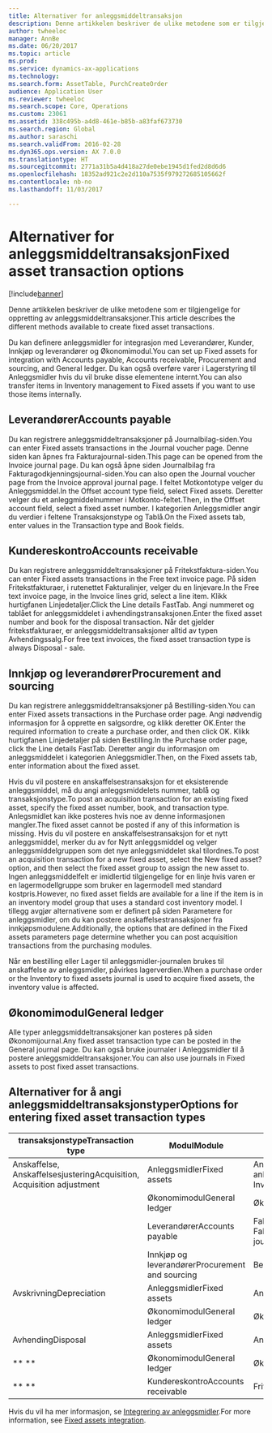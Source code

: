 ```yaml
---
title: Alternativer for anleggsmiddeltransaksjon
description: Denne artikkelen beskriver de ulike metodene som er tilgjengelige for oppretting av anleggsmiddeltransaksjoner.
author: twheeloc
manager: AnnBe
ms.date: 06/20/2017
ms.topic: article
ms.prod: 
ms.service: dynamics-ax-applications
ms.technology: 
ms.search.form: AssetTable, PurchCreateOrder
audience: Application User
ms.reviewer: twheeloc
ms.search.scope: Core, Operations
ms.custom: 23061
ms.assetid: 338c495b-a4d8-461e-b85b-a83faf673730
ms.search.region: Global
ms.author: saraschi
ms.search.validFrom: 2016-02-28
ms.dyn365.ops.version: AX 7.0.0
ms.translationtype: HT
ms.sourcegitcommit: 2771a31b5a4d418a27de0ebe1945d1fed2d8d6d6
ms.openlocfilehash: 18352ad921c2e2d110a7535f979272685105662f
ms.contentlocale: nb-no
ms.lasthandoff: 11/03/2017

---
```


# <a name="fixed-asset-transaction-options"></a><span data-ttu-id="5882f-103">Alternativer for anleggsmiddeltransaksjon</span><span class="sxs-lookup"><span data-stu-id="5882f-103">Fixed asset transaction options</span></span>

[!include[banner](../includes/banner.md)]


<span data-ttu-id="5882f-104">Denne artikkelen beskriver de ulike metodene som er tilgjengelige for oppretting av anleggsmiddeltransaksjoner.</span><span class="sxs-lookup"><span data-stu-id="5882f-104">This article describes the different methods available to create fixed asset transactions.</span></span>

<span data-ttu-id="5882f-105">Du kan definere anleggsmidler for integrasjon med Leverandører, Kunder, Innkjøp og leverandører og Økonomimodul.</span><span class="sxs-lookup"><span data-stu-id="5882f-105">You can set up Fixed assets for integration with Accounts payable, Accounts receivable, Procurement and sourcing, and General ledger.</span></span> <span data-ttu-id="5882f-106">Du kan også overføre varer i Lagerstyring til Anleggsmidler hvis du vil bruke disse elementene internt.</span><span class="sxs-lookup"><span data-stu-id="5882f-106">You can also transfer items in Inventory management to Fixed assets if you want to use those items internally.</span></span>

## <a name="accounts-payable"></a><span data-ttu-id="5882f-107">Leverandører</span><span class="sxs-lookup"><span data-stu-id="5882f-107">Accounts payable</span></span>
<span data-ttu-id="5882f-108">Du kan registrere anleggsmiddeltransaksjoner på Journalbilag-siden.</span><span class="sxs-lookup"><span data-stu-id="5882f-108">You can enter Fixed assets transactions in the Journal voucher page.</span></span> <span data-ttu-id="5882f-109">Denne siden kan åpnes fra Fakturajournal-siden.</span><span class="sxs-lookup"><span data-stu-id="5882f-109">This page can be opened from the Invoice journal page.</span></span> <span data-ttu-id="5882f-110">Du kan også åpne siden Journalbilag fra Fakturagodkjenningsjournal-siden.</span><span class="sxs-lookup"><span data-stu-id="5882f-110">You can also open the Journal voucher page from the Invoice approval journal page.</span></span> <span data-ttu-id="5882f-111">I feltet Motkontotype velger du Anleggsmiddel.</span><span class="sxs-lookup"><span data-stu-id="5882f-111">In the Offset account type field, select Fixed assets.</span></span> <span data-ttu-id="5882f-112">Deretter velger du et anleggmiddelnummer i Motkonto-feltet.</span><span class="sxs-lookup"><span data-stu-id="5882f-112">Then, in the Offset account field, select a fixed asset number.</span></span> <span data-ttu-id="5882f-113">I kategorien Anleggsmidler angir du verdier i feltene Transaksjonstype og Tablå.</span><span class="sxs-lookup"><span data-stu-id="5882f-113">On the Fixed assets tab, enter values in the Transaction type and Book fields.</span></span>

## <a name="accounts-receivable"></a><span data-ttu-id="5882f-114">Kundereskontro</span><span class="sxs-lookup"><span data-stu-id="5882f-114">Accounts receivable</span></span>
<span data-ttu-id="5882f-115">Du kan registrere anleggsmiddeltransaksjoner på Fritekstfaktura-siden.</span><span class="sxs-lookup"><span data-stu-id="5882f-115">You can enter Fixed assets transactions in the Free text invoice page.</span></span>  <span data-ttu-id="5882f-116">På siden Fritekstfakturaer, i rutenettet Fakturalinjer, velger du en linjevare.</span><span class="sxs-lookup"><span data-stu-id="5882f-116">In the Free text invoice page, in the Invoice lines grid, select a line item.</span></span> <span data-ttu-id="5882f-117">Klikk hurtigfanen Linjedetaljer.</span><span class="sxs-lookup"><span data-stu-id="5882f-117">Click the Line details FastTab.</span></span> <span data-ttu-id="5882f-118">Angi nummeret og tablået for anleggsmiddelet i avhendingstransaksjonen.</span><span class="sxs-lookup"><span data-stu-id="5882f-118">Enter the fixed asset number and book for the disposal transaction.</span></span> <span data-ttu-id="5882f-119">Når det gjelder fritekstfakturaer, er anleggsmiddeltransaksjoner alltid av typen Avhendingssalg.</span><span class="sxs-lookup"><span data-stu-id="5882f-119">For free text invoices, the fixed asset transaction type is always Disposal - sale.</span></span>

## <a name="procurement-and-sourcing"></a><span data-ttu-id="5882f-120">Innkjøp og leverandører</span><span class="sxs-lookup"><span data-stu-id="5882f-120">Procurement and sourcing</span></span>
<span data-ttu-id="5882f-121">Du kan registrere anleggsmiddeltransaksjoner på Bestilling-siden.</span><span class="sxs-lookup"><span data-stu-id="5882f-121">You can enter Fixed assets transactions in the Purchase order page.</span></span> <span data-ttu-id="5882f-122">Angi nødvendig informasjon for å opprette en salgsordre, og klikk deretter OK.</span><span class="sxs-lookup"><span data-stu-id="5882f-122">Enter the required information to create a purchase order, and then click OK.</span></span> <span data-ttu-id="5882f-123">Klikk hurtigfanen Linjedetaljer på siden Bestilling.</span><span class="sxs-lookup"><span data-stu-id="5882f-123">In the Purchase order page, click the Line details FastTab.</span></span> <span data-ttu-id="5882f-124">Deretter angir du informasjon om anleggsmiddelet i kategorien Anleggsmidler.</span><span class="sxs-lookup"><span data-stu-id="5882f-124">Then, on the Fixed assets tab, enter information about the fixed asset.</span></span> 

<span data-ttu-id="5882f-125">Hvis du vil postere en anskaffelsestransaksjon for et eksisterende anleggsmiddel, må du angi anleggsmiddelets nummer, tablå og transaksjonstype.</span><span class="sxs-lookup"><span data-stu-id="5882f-125">To post an acquisition transaction for an existing fixed asset, specify the fixed asset number, book, and transaction type.</span></span> <span data-ttu-id="5882f-126">Anlegsmidlet kan ikke posteres hvis noe av denne informasjonen mangler.</span><span class="sxs-lookup"><span data-stu-id="5882f-126">The fixed asset cannot be posted if any of this information is missing.</span></span> <span data-ttu-id="5882f-127">Hvis du vil postere en anskaffelsestransaksjon for et nytt anleggsmiddel, merker du av for Nytt anleggsmiddel og velger anleggsmiddelgruppen som det nye anleggsmiddelet skal tilordnes.</span><span class="sxs-lookup"><span data-stu-id="5882f-127">To post an acquisition transaction for a new fixed asset, select the New fixed asset? option, and then select the fixed asset group to assign the new asset to.</span></span> <span data-ttu-id="5882f-128">Ingen anleggsmiddelfelt er imidlertid tilgjengelige for en linje hvis varen er en lagermodellgruppe som bruker en lagermodell med standard kostpris.</span><span class="sxs-lookup"><span data-stu-id="5882f-128">However, no fixed asset fields are available for a line if the item is in an inventory model group that uses a standard cost inventory model.</span></span> <span data-ttu-id="5882f-129">I tillegg avgjør alternativene som er definert på siden Parametere for anleggsmidler, om du kan postere anskaffelsestransaksjoner fra innkjøpsmodulene.</span><span class="sxs-lookup"><span data-stu-id="5882f-129">Additionally, the options that are defined in the Fixed assets parameters page determine whether you can post acquisition transactions from the purchasing modules.</span></span> 

<span data-ttu-id="5882f-130">Når en bestilling eller Lager til anleggsmidler-journalen brukes til anskaffelse av anleggsmidler, påvirkes lagerverdien.</span><span class="sxs-lookup"><span data-stu-id="5882f-130">When a purchase order or the Inventory to fixed assets journal is used to acquire fixed assets, the inventory value is affected.</span></span>

## <a name="general-ledger"></a><span data-ttu-id="5882f-131">Økonomimodul</span><span class="sxs-lookup"><span data-stu-id="5882f-131">General ledger</span></span>
<span data-ttu-id="5882f-132">Alle typer anleggsmiddeltransaksjoner kan posteres på siden Økonomijournal.</span><span class="sxs-lookup"><span data-stu-id="5882f-132">Any fixed asset transaction type can be posted in the General journal page.</span></span> <span data-ttu-id="5882f-133">Du kan også bruke journaler i Anleggsmidler til å postere anleggsmiddeltransaksjoner.</span><span class="sxs-lookup"><span data-stu-id="5882f-133">You can also use journals in Fixed assets to post fixed asset transactions.</span></span>

## <a name="options-for-entering-fixed-asset-transaction-types"></a><span data-ttu-id="5882f-134">Alternativer for å angi anleggsmiddeltransaksjonstyper</span><span class="sxs-lookup"><span data-stu-id="5882f-134">Options for entering fixed asset transaction types</span></span>


| <span data-ttu-id="5882f-135">transaksjonstype</span><span class="sxs-lookup"><span data-stu-id="5882f-135">Transaction type</span></span>                    | <span data-ttu-id="5882f-136">Modul</span><span class="sxs-lookup"><span data-stu-id="5882f-136">Module</span></span>                   | <span data-ttu-id="5882f-137">Opsjoner</span><span class="sxs-lookup"><span data-stu-id="5882f-137">Options</span></span>                                   |
|-------------------------------------|--------------------------|-------------------------------------------|
| <span data-ttu-id="5882f-138">Anskaffelse, Anskaffelsesjustering</span><span class="sxs-lookup"><span data-stu-id="5882f-138">Acquisition, Acquisition adjustment</span></span> | <span data-ttu-id="5882f-139">Anleggsmidler</span><span class="sxs-lookup"><span data-stu-id="5882f-139">Fixed assets</span></span>             | <span data-ttu-id="5882f-140">Anleggsmidler, Beholdning til anleggsmidler</span><span class="sxs-lookup"><span data-stu-id="5882f-140">Fixed assets, Inventory to fixed assets</span></span>   |
|                                     | <span data-ttu-id="5882f-141">Økonomimodul</span><span class="sxs-lookup"><span data-stu-id="5882f-141">General ledger</span></span>           | <span data-ttu-id="5882f-142">Økonomijournal</span><span class="sxs-lookup"><span data-stu-id="5882f-142">General journal</span></span>                           |
|                                     | <span data-ttu-id="5882f-143">Leverandører</span><span class="sxs-lookup"><span data-stu-id="5882f-143">Accounts payable</span></span>         | <span data-ttu-id="5882f-144">Fakturajournal, Fakturagodkjenningsjournal</span><span class="sxs-lookup"><span data-stu-id="5882f-144">Invoice journal, Invoice approval journal</span></span> |
|                                     | <span data-ttu-id="5882f-145">Innkjøp og leverandører</span><span class="sxs-lookup"><span data-stu-id="5882f-145">Procurement and sourcing</span></span> | <span data-ttu-id="5882f-146">Bestilling</span><span class="sxs-lookup"><span data-stu-id="5882f-146">Purchase order</span></span>                            |
| <span data-ttu-id="5882f-147">Avskrivning</span><span class="sxs-lookup"><span data-stu-id="5882f-147">Depreciation</span></span>                        | <span data-ttu-id="5882f-148">Anleggsmidler</span><span class="sxs-lookup"><span data-stu-id="5882f-148">Fixed assets</span></span>             | <span data-ttu-id="5882f-149">Anleggsmidler</span><span class="sxs-lookup"><span data-stu-id="5882f-149">Fixed assets</span></span>                              |
|                                     | <span data-ttu-id="5882f-150">Økonomimodul</span><span class="sxs-lookup"><span data-stu-id="5882f-150">General ledger</span></span>           | <span data-ttu-id="5882f-151">Økonomijournal</span><span class="sxs-lookup"><span data-stu-id="5882f-151">General journal</span></span>                           |
| <span data-ttu-id="5882f-152">Avhending</span><span class="sxs-lookup"><span data-stu-id="5882f-152">Disposal</span></span>                            | <span data-ttu-id="5882f-153">Anleggsmidler</span><span class="sxs-lookup"><span data-stu-id="5882f-153">Fixed assets</span></span>             | <span data-ttu-id="5882f-154">Anleggsmidler</span><span class="sxs-lookup"><span data-stu-id="5882f-154">Fixed assets</span></span>                              |
| <span data-ttu-id="5882f-155">** **</span><span class="sxs-lookup"><span data-stu-id="5882f-155">** **</span></span>                               | <span data-ttu-id="5882f-156">Økonomimodul</span><span class="sxs-lookup"><span data-stu-id="5882f-156">General ledger</span></span>           | <span data-ttu-id="5882f-157">Økonomijournal</span><span class="sxs-lookup"><span data-stu-id="5882f-157">General journal</span></span>                           |
| <span data-ttu-id="5882f-158">** **</span><span class="sxs-lookup"><span data-stu-id="5882f-158">** **</span></span>                               | <span data-ttu-id="5882f-159">Kundereskontro</span><span class="sxs-lookup"><span data-stu-id="5882f-159">Accounts receivable</span></span>      | <span data-ttu-id="5882f-160">Fritekstfaktura</span><span class="sxs-lookup"><span data-stu-id="5882f-160">Free text invoice</span></span>                         |



<span data-ttu-id="5882f-161">Hvis du vil ha mer informasjon, se [Integrering av anleggsmidler](fixed-asset-integration.md).</span><span class="sxs-lookup"><span data-stu-id="5882f-161">For more information, see [Fixed assets integration](fixed-asset-integration.md).</span></span>




